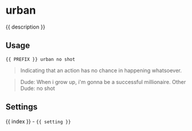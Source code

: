 # urban

<script setup>
import { PREFIX } from "../../helpers/constants.js"
import { settings as s } from "../../settings/urban.js"
const { description, ...settings } = s
</script>

{{ description }}

## Usage

`{{ PREFIX }} urban no shot`

> Indicating that an action has no chance in happening whatsoever.

> Dude: When i grow up, i'm gonna be a successful millionaire. Other Dude: no shot 

## Settings
<div v-for="(setting, index) in settings">
{{ index }} - <code>{{ setting }}</code>
</div>
